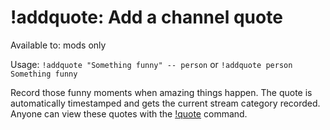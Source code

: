 # !addquote: Add a channel quote

Available to: mods only

Usage: `!addquote "Something funny" -- person` or 
`!addquote person Something funny`

Record those funny moments when amazing things happen. The quote is
automatically timestamped and gets the current stream category recorded.
Anyone can view these quotes with the [!quote](quote) command.

